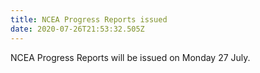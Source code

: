 ```yaml
---
title: NCEA Progress Reports issued
date: 2020-07-26T21:53:32.505Z
---
```

NCEA Progress Reports will be issued on Monday 27 July.